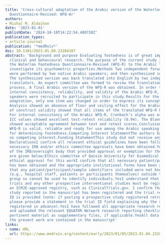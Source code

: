 ```yaml
---
title: 'Cross-cultural adaptation of the Arabic version of the Waterloo Footedness
  Questionnaire-Revised: WFQ-Ar'
authors:
- Mishal M. Aldaihan
date: '2023-01-01'
publishDate: '2024-10-10T14:22:54.480738Z'
publication_types:
- article-journal
publication: '*medRxiv*'
doi: 10.1101/2023.01.04.23284187
abstract: 'Background and purpose Evaluating footedness is of great importance to
  clinical and behavioural research. The purpose of the current study is to translate
  the Waterloo Footedness Questionnaire-Revised (WFQ-R) to the Arabic language and
  investigate its psychometric properties.Methods Two independent forward translations
  were performed by two native Arabic speakers; and then synthesized into one version.
  The synthesized version was back translated into English by two independent bilingual
  translators. An expert committee was formed to review the translation and adaptation
  process. A final Arabic version of the WFQ-R was obtained. In order to test the
  internal consistency, reliability, and validity of the Arabic WFQ-R, adult Arabic
  speakers were recruited to participate in this study.Results For the cross-cultural
  adaptation, only one item was changed in order to express its conceptual meaning.
  Analysis showed an absence of floor and ceiling effect for the Arabic WFQ-R. Results
  of construct validity showed that all items of the translated WFQ-R have one dimension.
  For internal consistency of the Arabic WFQ-R, Cronbach’s alpha was excellent (0.93).
  ICC values showed excellent test-retest reliability (0.94). The Bland-Altman plot
  showed acceptable agreement between test and retest scores.Conclusion The Arabic
  WFQ-R is valid, reliable and ready for use among the Arabic speaking population
  for determining footedness.Competing Interest StatementThe authors have declared
  no competing interest.Funding StatementThis study did not receive any fundingAuthor
  DeclarationsI confirm all relevant ethical guidelines have been followed, and any
  necessary IRB and/or ethics committee approvals have been obtained.YesThe details
  of the IRB/oversight body that provided approval or exemption for the research described
  are given below:Ethics committee of Qassim University for biomedical ethics gave
  ethical approval for this workI confirm that all necessary patient/participant consent
  has been obtained and the appropriate institutional forms have been archived, and
  that any patient/participant/sample identifiers included were not known to anyone
  (e.g., hospital staff, patients or participants themselves) outside the research
  group so cannot be used to identify individuals.YesI understand that all clinical
  trials and any other prospective interventional studies must be registered with
  an ICMJE-approved registry, such as ClinicalTrials.gov. I confirm that any such
  study reported in the manuscript has been registered and the trial registration
  ID is provided (note: if posting a prospective study registered retrospectively,
  please provide a statement in the trial ID field explaining why the study was not
  registered in advance).YesI have followed all appropriate research reporting guidelines
  and uploaded the relevant EQUATOR Network research reporting checklist(s) and other
  pertinent material as supplementary files, if applicable.YesAll data produced in
  the present work are contained in the manuscript'
links:
- name: URL
  url: https://www.medrxiv.org/content/early/2023/01/05/2023.01.04.23284187
---
```

